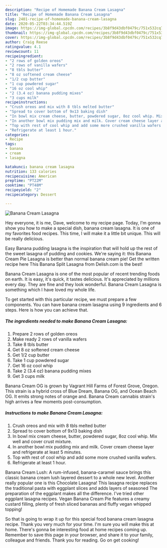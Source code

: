 ```yaml
---
description: "Recipe of Homemade Banana Cream Lasagna"
title: "Recipe of Homemade Banana Cream Lasagna"
slug: 2401-recipe-of-homemade-banana-cream-lasagna
date: 2020-05-22T03:34:44.519Z
image: https://img-global.cpcdn.com/recipes/3b8f9d43dbf0479c/751x532cq70/banana-cream-lasagna-recipe-main-photo.jpg
thumbnail: https://img-global.cpcdn.com/recipes/3b8f9d43dbf0479c/751x532cq70/banana-cream-lasagna-recipe-main-photo.jpg
cover: https://img-global.cpcdn.com/recipes/3b8f9d43dbf0479c/751x532cq70/banana-cream-lasagna-recipe-main-photo.jpg
author: Craig Reese
ratingvalue: 4.1
reviewcount: 11
recipeingredient:
- "2 rows of golden oreos"
- "2 rows of vanilla wafers"
- "8 tbls butter"
- "8 oz softened cream cheese"
- "1/2 cup butter"
- "1 cup powdered sugar"
- "16 oz cool whip"
- "2 (3.4 oz) banana pudding mixes"
- "3 cups milk"
recipeinstructions:
- "Crush oreos and mix with 8 tbls melted butter"
- "Spread to cover bottom of 9x13 baking dish"
- "In bowl mix cream cheese, butter, powdered sugar, 8oz cool whip. Mix well and cover crust mixture."
- "In another bowl mix pudding mix and milk. Cover cream cheese layer and refrigerate at least 5 minutes."
- "Top with rest of cool whip and add some more crushed vanilla wafers."
- "Refrigerate at least 1 hour."
categories:
- Recipe
tags:
- banana
- cream
- lasagna

katakunci: banana cream lasagna 
nutrition: 133 calories
recipecuisine: American
preptime: "PT22M"
cooktime: "PT48M"
recipeyield: "2"
recipecategory: Dessert

---
```



![Banana Cream Lasagna](https://img-global.cpcdn.com/recipes/3b8f9d43dbf0479c/751x532cq70/banana-cream-lasagna-recipe-main-photo.jpg)

Hey everyone, it is me, Dave, welcome to my recipe page. Today, I'm gonna show you how to make a special dish, banana cream lasagna. It is one of my favorites food recipes. This time, I will make it a little bit unique. This will be really delicious.

Easy Banana pudding lasagna is the inspiration that will hold up the rest of the sweet lasagna of pudding and cookies. We&#39;re saying it: this Banana Cream Pie Lasagna is better than normal banana cream pie! Get the written recipe here This Banana Split Lasagna from Delish.com is the best!

Banana Cream Lasagna is one of the most popular of recent trending foods on earth. It is easy, it's quick, it tastes delicious. It's appreciated by millions every day. They are fine and they look wonderful. Banana Cream Lasagna is something which I have loved my whole life.


To get started with this particular recipe, we must prepare a few components. You can have banana cream lasagna using 9 ingredients and 6 steps. Here is how you can achieve that.

<!--inarticleads1-->

##### The ingredients needed to make Banana Cream Lasagna:

1. Prepare 2 rows of golden oreos
1. Make ready 2 rows of vanilla wafers
1. Take 8 tbls butter
1. Get 8 oz softened cream cheese
1. Get 1/2 cup butter
1. Take 1 cup powdered sugar
1. Get 16 oz cool whip
1. Take 2 (3.4 oz) banana pudding mixes
1. Get 3 cups milk


Banana Cream OG is grown by Vagrant Hill Farms of Forest Grove, Oregon. This strain is a hybrid cross of Blue Dream, Banana OG, and Ocean Beach OG. It emits strong notes of orange and. Banana Cream cannabis strain&#39;s high arrives a few moments post-consumption. 

<!--inarticleads2-->

##### Instructions to make Banana Cream Lasagna:

1. Crush oreos and mix with 8 tbls melted butter
1. Spread to cover bottom of 9x13 baking dish
1. In bowl mix cream cheese, butter, powdered sugar, 8oz cool whip. Mix well and cover crust mixture.
1. In another bowl mix pudding mix and milk. Cover cream cheese layer and refrigerate at least 5 minutes.
1. Top with rest of cool whip and add some more crushed vanilla wafers.
1. Refrigerate at least 1 hour.


Banana Cream Lush: A rum-infused, banana-caramel sauce brings this classic banana cream lush layered dessert to a whole new level. Another really popular one is this Chocolate Lasagna! This lasagna recipe replaces the traditional pasta with eggplant slices and adds layers of seasoned The preparation of the eggplant makes all the difference. I&#39;ve tried other eggplant lasagna recipes. Vegan Banana Cream Pie features a creamy custard filling, plenty of fresh sliced bananas and fluffy vegan whipped topping! 

So that is going to wrap it up for this special food banana cream lasagna recipe. Thank you very much for your time. I'm sure you will make this at home. There's gonna be interesting food at home recipes coming up. Remember to save this page in your browser, and share it to your family, colleague and friends. Thank you for reading. Go on get cooking!

